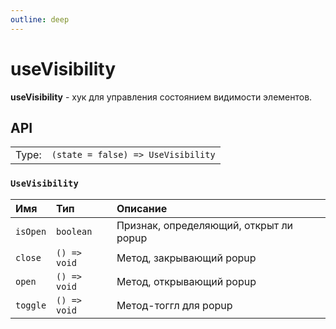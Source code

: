 ```yaml
---
outline: deep
---
```


# useVisibility

**useVisibility** - хук для управления состоянием видимости элементов.

## API

|       |                                    |
| ----: |:-----------------------------------|
| Type: | `(state = false) => UseVisibility` |

### `UseVisibility`

| Имя               | Тип      | Описание    |
|:-------------------|:-----------|:-----------|
| `isOpen`  | `boolean`   | Признак, определяющий, открыт ли popup  | 
| `close`  | `() => void`   | Метод, закрывающий popup  | 
| `open`  | `() => void`   | Метод, открывающий popup  | 
| `toggle`  | `() => void`   | Метод-тоггл для popup  | 
